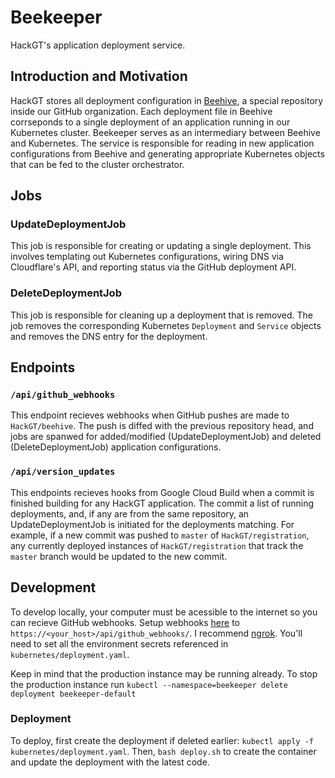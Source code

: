 # Beekeeper
HackGT's application deployment service.

## Introduction and Motivation
HackGT stores all deployment configuration in [Beehive](https://github.com/HackGT/beehive), a special repository inside our GitHub organization. Each deployment file in Beehive corrseponds to a single deployment of an application running in our Kubernetes cluster. Beekeeper serves as an intermediary between Beehive and Kubernetes. The service is responsible for reading in new application configurations from Beehive and generating appropriate Kubernetes objects that can be fed to the cluster orchestrator.

## Jobs
### UpdateDeploymentJob
This job is responsible for creating or updating a single deployment. This involves templating out Kubernetes configurations, wiring DNS via Cloudflare's API, and reporting status via the GitHub deployment API.

### DeleteDeploymentJob
This job is responsible for cleaning up a deployment that is removed. The job removes the corresponding Kubernetes `Deployment` and `Service` objects and removes the DNS entry for the deployment.

## Endpoints
### `/api/github_webhooks`
This endpoint recieves webhooks when GitHub pushes are made to `HackGT/beehive`. The push is diffed with the previous repository head, and jobs are spanwed for  added/modified (UpdateDeploymentJob) and deleted (DeleteDeploymentJob) application configurations.

### `/api/version_updates`
This endpoints recieves hooks from Google Cloud Build when a commit is finished building for any HackGT application. The commit a list of running deployments, and, if any are from the same repository, an UpdateDeploymentJob is initiated for the deployments matching. For example, if a new commit was pushed to `master` of `HackGT/registration`, any currently deployed instances of `HackGT/registration` that track the `master` branch would be updated to the new commit.

## Development
To develop locally, your computer must be acessible to the internet so you can recieve GitHub webhooks. Setup webhooks [here](https://github.com/HackGT/beehive/settings/hooks) to `https://<your_host>/api/github_webhooks/`. I recommend [ngrok](https://ngrok.com). You'll need to set all the environment secrets referenced in `kubernetes/deployment.yaml`.

Keep in mind that the production instance may be running already. To stop the production instance run `kubectl --namespace=beekeeper delete deployment beekeeper-default`
### Deployment
To deploy, first create the deployment if deleted earlier: `kubectl apply -f kubernetes/deployment.yaml`. Then, `bash deploy.sh` to create the container and update the deployment with the latest code.
